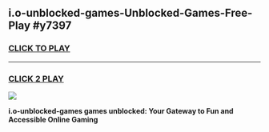 
## i.o-unblocked-games-Unblocked-Games-Free-Play #y7397
<h3>
<a href="https://us.freeplayer.one?title=i.o-unblocked-games&ref=9M">CLICK TO PLAY</a></h3>
<hr>

<h3>
<a href="https://us.freeplayer.one?title=i.o-unblocked-games&ref=9M">CLICK 2 PLAY</a>
  
</h3>

<a href="https://us.freeplayer.one?title=i.o-unblocked-games&ref=9M"><img src="https://clearcache.store/games.png"></a>


**i.o-unblocked-games games unblocked: Your Gateway to Fun and Accessible Online Gaming**
